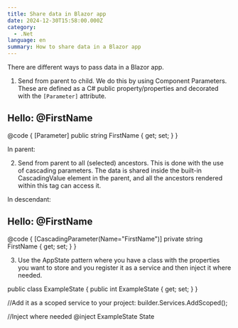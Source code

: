 ```yaml
---
title: Share data in Blazor app
date: 2024-12-30T15:58:00.000Z
category:
  - .Net
language: en
summary: How to share data in a Blazor app
---
```


There are different ways to pass data in a Blazor app.

1. Send from parent to child. We do this by using Component Parameters. These are defined as a C# public property/properties and decorated with the `[Parameter]` attribute.

<h2>Hello: @FirstName</h2>
@code {
    [Parameter]
    public string FirstName { get; set; }
}

In parent:
<ChildComponent FirstName="Jane" />

2. Send from parent to all (selected) ancestors. This is done with the use of cascading parameters. The data is shared inside the built-in CascadingValue element in the parent, and all the ancestors rendered within this tag can access it.

<CascadingValue Name="FirstName" Value="James">
    <!-- Any descendant component rendered here will be able to access the cascading value. -->
</CascadingValue>

In descendant:

<h2>Hello: @FirstName</h2>

@code {
[CascadingParameter(Name="FirstName")]
private string FirstName { get; set; }
}

3. Use the AppState pattern where you have a class with the properties you want to store and you register it as a service and then inject it where needed.

public class ExampleState
{
public int ExampleState { get; set; }
}

//Add it as a scoped service to your project:
builder.Services.AddScoped<ExampleState>();

//Inject where needed
@inject ExampleState State
